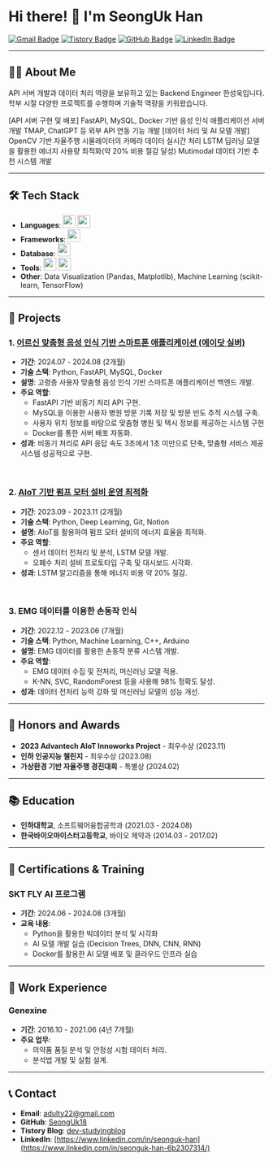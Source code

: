 # Hi there! 👋 I'm SeongUk Han

[![Gmail Badge](https://img.shields.io/badge/Gmail-EA4335.svg?&style=for-the-badge&logo=Gmail&logoColor=white)](mailto:adulty22@gmail.com)
[![Tistory Badge](https://img.shields.io/badge/Tistory-000000.svg?&style=for-the-badge&logo=Tistory&logoColor=white)](https://dev-studyingblog.tistory.com/)
[![GitHub Badge](https://img.shields.io/badge/GitHub-181717.svg?&style=for-the-badge&logo=GitHub&logoColor=white)](https://github.com/SeongUk18)
[![LinkedIn Badge](https://img.shields.io/badge/LinkedIn-0077B5?style=for-the-badge&logo=LinkedIn&logoColor=white)](https://www.linkedin.com/in/seonguk-han-6b2307314/)

---

## 👨‍💻 About Me

API 서버 개발과 데이터 처리 역량을 보유하고 있는 Backend Engineer 한성욱입니다.
학부 시절 다양한 프로젝트를 수행하며 기술적 역량을 키워왔습니다.

[API 서버 구현 및 배포]
FastAPI, MySQL, Docker 기반 음성 인식 애플리케이션 서버 개발
TMAP, ChatGPT 등 외부 API 연동 기능 개발
[데이터 처리 및 AI 모델 개발]
OpenCV 기반 자율주행 시물레이터의 카메라 데이터 실시간 처리
LSTM 딥러닝 모델을 활용한 에너지 사용량 최적화(약 20% 비용 절감 달성)
Mutimodal 데이터 기반 추천 시스템 개발


---

## 🛠️ Tech Stack

- **Languages**: <img src="https://img.shields.io/badge/Python-3776AB?style=flat-square&logo=python&logoColor=white" height="25"/> <img src="https://img.shields.io/badge/SQL-336791?style=flat-square&logo=MySQL&logoColor=white" height="25"/>
- **Frameworks**: <img src="https://img.shields.io/badge/FastAPI-009688?style=flat-square&logo=fastapi&logoColor=white" height="25"/>
- **Database**: <img src="https://img.shields.io/badge/MySQL-00758F?style=flat-square&logo=mysql&logoColor=white" height="25"/>
- **Tools**: <img src="https://img.shields.io/badge/Docker-2496ED?style=flat-square&logo=docker&logoColor=white" height="25"/> <img src="https://img.shields.io/badge/Git-F05032?style=flat-square&logo=git&logoColor=white" height="25"/>
- **Other**: Data Visualization (Pandas, Matplotlib), Machine Learning (scikit-learn, TensorFlow)

---

## 🚀 Projects

### 1. [어르신 맞춤형 음성 인식 기반 스마트폰 애플리케이션 (에이닷 실버)](https://github.com/SKT-FLY/bbd-be)
- **기간**: 2024.07 - 2024.08 (2개월)
- **기술 스택**: Python, FastAPI, MySQL, Docker  
- **설명**: 고령층 사용자 맞춤형 음성 인식 기반 스마트폰 애플리케이션 백엔드 개발.
- **주요 역할**:
  - FastAPI 기반 비동기 처리 API 구현.
  - MySQL을 이용한 사용자 병원 방문 기록 저장 및 방문 빈도 추적 시스템 구축.
  - 사용자 위치 정보를 바탕으로 맞춤형 병원 및 택시 정보를 제공하는 시스템 구현
  - Docker를 통한 서버 배포 자동화.
- **성과**: 비동기 처리로 API 응답 속도 3초에서 1초 미만으로 단축, 맞춤형 서비스 제공 시스템 성공적으로 구현.
<br>


### 2. [AIoT 기반 펌프 모터 설비 운영 최적화](https://github.com/AIOT-25)
- **기간**: 2023.09 - 2023.11 (2개월)
- **기술 스택**: Python, Deep Learning, Git, Notion
- **설명**: AIoT를 활용하여 펌프 모터 설비의 에너지 효율을 최적화.
- **주요 역할**:
  - 센서 데이터 전처리 및 분석, LSTM 모델 개발.
  - 오폐수 처리 설비 프로토타입 구축 및 대시보드 시각화.
- **성과**: LSTM 알고리즘을 통해 에너지 비용 약 20% 절감.

<br>

### 3. EMG 데이터를 이용한 손동작 인식
- **기간**: 2022.12 - 2023.06 (7개월)
- **기술 스택**: Python, Machine Learning, C++, Arduino
- **설명**: EMG 데이터를 활용한 손동작 분류 시스템 개발.
- **주요 역할**:
  - EMG 데이터 수집 및 전처리, 머신러닝 모델 적용.
  - K-NN, SVC, RandomForest 등을 사용해 98% 정확도 달성.
- **성과**: 데이터 전처리 능력 강화 및 머신러닝 모델의 성능 개선.

---

## 🏅 Honors and Awards

- **2023 Advantech AIoT Innoworks Project** - 최우수상 (2023.11)
- **인하 인공지능 챌린지** - 최우수상 (2023.08)
- **가상환경 기반 자율주행 경진대회** - 특별상 (2024.02)

---

## 📚 Education

- **인하대학교**, 소프트웨어융합공학과 (2021.03 - 2024.08)
- **한국바이오마이스터고등학교**, 바이오 제약과 (2014.03 - 2017.02)

---

## 📜 Certifications & Training

### SKT FLY AI 프로그램
- **기간**: 2024.06 - 2024.08 (3개월)
- **교육 내용**:
  - Python을 활용한 빅데이터 분석 및 시각화
  - AI 모델 개발 실습 (Decision Trees, DNN, CNN, RNN)
  - Docker를 활용한 AI 모델 배포 및 클라우드 인프라 실습

---

## 💼 Work Experience

### Genexine
- **기간**: 2016.10 - 2021.06 (4년 7개월)
- **주요 업무**:
  - 의약품 품질 분석 및 안정성 시험 데이터 처리.
  - 분석법 개발 및 실험 설계.

---

## 📞 Contact

- **Email**: [adulty22@gmail.com](mailto:adulty22@gmail.com)
- **GitHub**: [SeongUk18](https://github.com/SeongUk18)
- **Tistory Blog**: [dev-studyingblog](https://dev-studyingblog.tistory.com/)
- **LinkedIn**: [https://www.linkedin.com/in/seonguk-han](https://www.linkedin.com/in/seonguk-han-6b2307314/)

